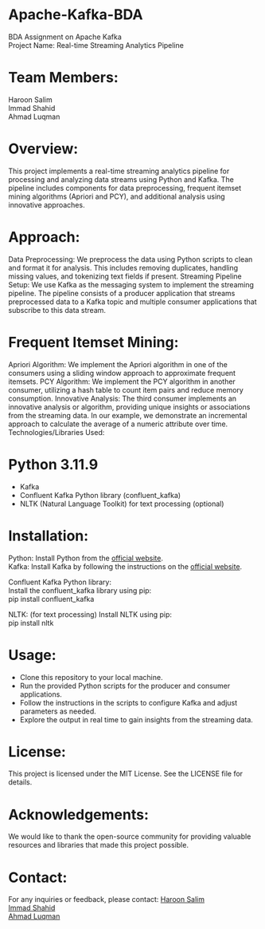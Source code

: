 # Apache-Kafka-BDA
BDA Assignment on Apache Kafka<br>
Project Name: Real-time Streaming Analytics Pipeline

# Team Members:

Haroon Salim<br>
Immad Shahid<br>
Ahmad Luqman<br>
# Overview:
This project implements a real-time streaming analytics pipeline for processing and analyzing data streams using Python and Kafka. The pipeline includes components for data preprocessing, frequent itemset mining algorithms (Apriori and PCY), and additional analysis using innovative approaches.

# Approach:

Data Preprocessing: We preprocess the data using Python scripts to clean and format it for analysis. This includes removing duplicates, handling missing values, and tokenizing text fields if present.
Streaming Pipeline Setup: We use Kafka as the messaging system to implement the streaming pipeline. The pipeline consists of a producer application that streams preprocessed data to a Kafka topic and multiple consumer applications that subscribe to this data stream.

# Frequent Itemset Mining:
Apriori Algorithm: We implement the Apriori algorithm in one of the consumers using a sliding window approach to approximate frequent itemsets.
PCY Algorithm: We implement the PCY algorithm in another consumer, utilizing a hash table to count item pairs and reduce memory consumption.
Innovative Analysis: The third consumer implements an innovative analysis or algorithm, providing unique insights or associations from the streaming data. In our example, we demonstrate an incremental approach to calculate the average of a numeric attribute over time.
Technologies/Libraries Used:

# Python 3.11.9
- Kafka
- Confluent Kafka Python library (confluent_kafka)
- NLTK (Natural Language Toolkit) for text processing (optional)

# Installation:

Python: Install Python from the [official website](https://www.python.org). <br>
Kafka: Install Kafka by following the instructions on the [official website](https://kafka.apache.org). <br>

Confluent Kafka Python library: <br>
Install the confluent_kafka library using pip: <br>
pip install confluent_kafka

NLTK: (for text processing) Install NLTK using pip: <br>
pip install nltk

# Usage:

- Clone this repository to your local machine.
- Run the provided Python scripts for the producer and consumer applications.
- Follow the instructions in the scripts to configure Kafka and adjust parameters as needed.
- Explore the output in real time to gain insights from the streaming data.


# License:
This project is licensed under the MIT License. See the LICENSE file for details.

# Acknowledgements:
We would like to thank the open-source community for providing valuable resources and libraries that made this project possible.

# Contact:
For any inquiries or feedback, please contact:
[Haroon Salim](https://github.com/HaroonSalim) <br>
[Immad Shahid](https://github.com/immadshahid) <br>
[Ahmad Luqman](https://github.com/ahmadluqman) <br>


